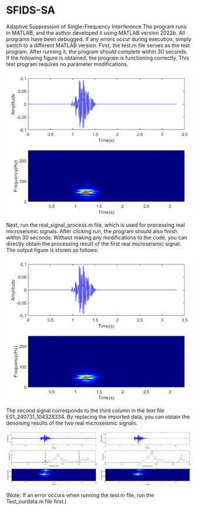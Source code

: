 # SFIDS-SA
Adaptive Suppression of Single-Frequency Interference
The program runs in MATLAB, and the author developed it using MATLAB version 2022b. All programs have been debugged. If any errors occur during execution, simply switch to a different MATLAB version.
First, the test.m file serves as the test program. After running it, the program should complete within 30 seconds. If the following figure is obtained, the program is functioning correctly. This test program requires no parameter modifications.

![picture1](picture/picture1.png)


Next, run the real_signal_process.m file, which is used for processing real microseismic signals. After clicking run, the program should also finish within 30 seconds. Without making any modifications to the code, you can directly obtain the processing result of the first real microseismic signal. The output figure is shown as follows:

![image](https://raw.githubusercontent.com/Ivy-love-520/SFIDS-SA/main/%E5%9B%BE%E4%B8%80.png)

The second signal corresponds to the third column in the text file E01_240731_104328334. By replacing the imported data, you can obtain the denoising results of the two real microseismic signals.

![image](https://github.com/Ivy-love-520/SFIDS-SA/blob/main/picture/%E5%9B%BE%E4%B8%89.png)

(Note: If an error occurs when running the test.m file, run the Test_ourdata.m file first.)
